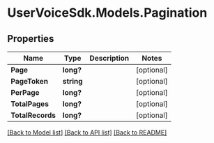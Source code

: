 # UserVoiceSdk.Models.Pagination
## Properties

Name | Type | Description | Notes
------------ | ------------- | ------------- | -------------
**Page** | **long?** |  | [optional] 
**PageToken** | **string** |  | [optional] 
**PerPage** | **long?** |  | [optional] 
**TotalPages** | **long?** |  | [optional] 
**TotalRecords** | **long?** |  | [optional] 

[[Back to Model list]](../README.md#documentation-for-models) [[Back to API list]](../README.md#documentation-for-api-endpoints) [[Back to README]](../README.md)

